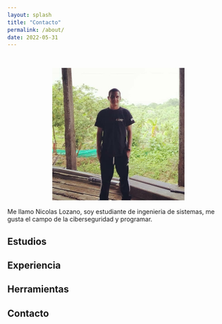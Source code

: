 ```yaml
---
layout: splash
title: "Contacto"
permalink: /about/
date: 2022-05-31
---
```


<br>
<p align="center">
<img src="/assets/images/about/photo-portada.jpeg" width = "300" height = "300" >
</p>

Me llamo Nicolas Lozano, soy estudiante de ingenieria de sistemas, me gusta el campo de la ciberseguridad y programar.

## Estudios

## Experiencia

## Herramientas

## Contacto
